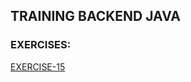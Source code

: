 ## TRAINING BACKEND JAVA
### EXERCISES:
[EXERCISE-15](https://gitlab.bosonit.com/-/ide/project/santiago.ferreira/training-java/tree/main/-/training-java-index/README.md#exe-15)

